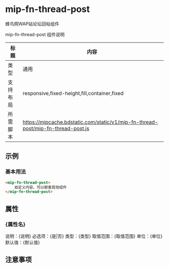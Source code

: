 # mip-fn-thread-post

<p>蜂鸟网WAP站论坛回帖组件</p>

mip-fn-thread-post 组件说明

标题|内容
----|----
类型|通用
支持布局|responsive,fixed-height,fill,container,fixed
所需脚本|https://mipcache.bdstatic.com/static/v1/mip-fn-thread-post/mip-fn-thread-post.js

## 示例

### 基本用法
```html
<mip-fn-thread-post>
    自定义内容，可以嵌套其他组件
</mip-fn-thread-post>
```

## 属性

### {属性名}

说明：{说明}
必选项：{是|否}
类型：{类型}
取值范围：{取值范围}
单位：{单位}
默认值：{默认值}

## 注意事项

